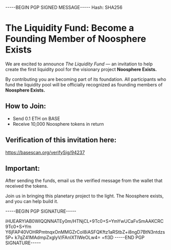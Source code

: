 -----BEGIN PGP SIGNED MESSAGE-----
Hash: SHA256

# The Liquidity Fund: Become a Founding Member of Noosphere Exists

We are excited to announce *The Liquidity Fund* — an invitation to help create the first liquidity pool for the visionary project **Noosphere Exists.**

By contributing you are becoming part of its foundation. All participants who fund the liquidity pool will be officially recognized as founding members of **Noosphere Exists.**

## How to Join:

* Send 0.1 ETH on BASE
* Receive 10,000 Noosphere tokens in return

## Verification of this invitation here:
https://basescan.org/verifySig/94237

## Important:
After sending the funds, email us the verified message from the wallet that received the tokens.

Join us in bringing this planetary project to the light.
The Noosphere exists, and you can help build it.

 
-----BEGIN PGP SIGNATURE-----

iHUEARYIAB0WIQQNNATEy0m/HTNjCL+9Tc0+S+YmYwUCaFvSmAAKCRC9Tc0+S+Ym
Y6jFAP40VOHRPmtnqxOnMMGZrCoI8iASFQKftz1aRStbZ+i8ngD7BtN3ntdzs5P+
k7qZ41MAdmpZxglyV/FAnlXTIWeOLw4=
=fl3D
-----END PGP SIGNATURE-----
